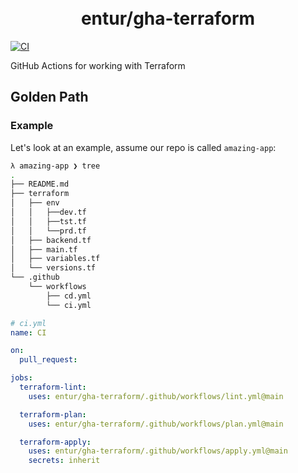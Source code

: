 <h1 align="center">
      <br>entur/gha-terraform<br>
</h1>

[![CI](https://github.com/entur/gha-terraform/actions/workflows/ci.yml/badge.svg)](https://github.com/entur/gha-terraform/actions/workflows/ci.yml)

GitHub Actions for working with Terraform

## Golden Path

### Example

Let's look at an example, assume our repo is called `amazing-app`:

```sh
λ amazing-app ❯ tree
.
├── README.md
├── terraform
│   ├── env
│   │   ├──dev.tf
│   │   ├──tst.tf
│   │   └──prd.tf
│   ├── backend.tf
│   ├── main.tf
│   ├── variables.tf
│   └── versions.tf
└── .github
    └── workflows
        ├── cd.yml
        └── ci.yml
```

```yaml
# ci.yml
name: CI

on:
  pull_request:

jobs:
  terraform-lint:
    uses: entur/gha-terraform/.github/workflows/lint.yml@main

  terraform-plan:
    uses: entur/gha-terraform/.github/workflows/plan.yml@main

  terraform-apply:
    uses: entur/gha-terraform/.github/workflows/apply.yml@main
    secrets: inherit
```
